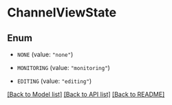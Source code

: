 # ChannelViewState

## Enum


* `NONE` (value: `"none"`)

* `MONITORING` (value: `"monitoring"`)

* `EDITING` (value: `"editing"`)


[[Back to Model list]](../README.md#documentation-for-models) [[Back to API list]](../README.md#documentation-for-api-endpoints) [[Back to README]](../README.md)


